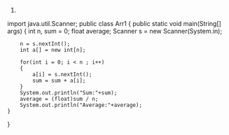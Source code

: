 1)
import java.util.Scanner;
public class Arr1
{
    public static void main(String[] args) 
    {
        int n, sum = 0;
        float average;
        Scanner s = new Scanner(System.in);
        
        n = s.nextInt();
        int a[] = new int[n];
        
        for(int i = 0; i < n ; i++)
        {
            a[i] = s.nextInt();
            sum = sum + a[i];
        }
        System.out.println("Sum:"+sum);
        average = (float)sum / n;
        System.out.println("Average:"+average);
    }
}
